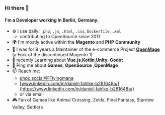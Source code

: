 ### Hi there 👋

#### I'm a Developer working in Berlin, Germany.


- ⚙️ I use daily: `.php`, `.js`, `.html`, `.css`, `Dockerfile`, `.xml`
  - contributing to OpenSource since 2011
- 🌍 I'm mostly active within the **Magento** and **PHP** **Community**
- 💜 I was for 9 years a Maintainer of the e-commerce Project [**OpenMage**](https://github.com/openmage) (a Fork of the discontinued Magento 1)
- 🌱 recently Learning about **Vue.js**,**Kotlin**,**Unity**, **Godot**
- 💬 Ping me about **Games**, **OpenSource** ,**OpenMage**
- 📫 Reach me: 
  - [phpc.social/@Flyingmana](https://phpc.social/@Flyingmana)
  - [www.linkedin.com/in/daniel-fahlke-b281648a/](https://www.linkedin.com/in/daniel-fahlke-b281648a/)
  - or via email
- 🎮 Fan of Games like Animal Crossing, Zelda, Final Fantasy, Stardew Valley, Settlers

